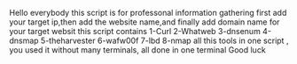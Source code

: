 Hello everybody
this script is for professonal information gathering
first add your target ip,then add the website name,and finally add domain name for your target websit
this script contains
1-Curl
2-Whatweb
3-dnsenum
4-dnsmap
5-theharvester
6-wafw00f
7-lbd
8-nmap
all this tools in one script , you used it without many terminals, all done in one terminal
Good luck
